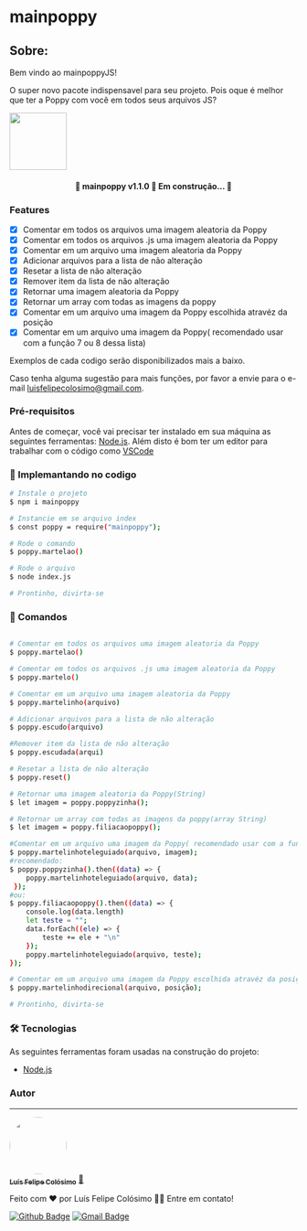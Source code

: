 # mainpoppy


## Sobre:
<p align="center">

Bem vindo ao mainpoppyJS!

O super novo pacote indispensavel para seu projeto.
Pois oque é melhor que ter a Poppy com você em todos seus arquivos JS?
</p>

 <img src="https://img.shields.io/static/v1?label=npm&message=6.14.14&color=red" width="100px;" alt=""/>


<h4 align="center"> 
	🚧  mainpoppy v1.1.0 🔨 Em construção...  🚧
</h4>


### Features

- [x] Comentar em todos os arquivos uma imagem aleatoria da Poppy
- [x] Comentar em todos os arquivos .js uma imagem aleatoria da Poppy
- [x] Comentar em um arquivo uma imagem aleatoria da Poppy
- [x] Adicionar arquivos para a lista de não alteração
- [x] Resetar a lista de não alteração
- [x] Remover item da lista de não alteração
- [x] Retornar uma imagem aleatoria da Poppy
- [x] Retornar um array com todas as imagens da poppy
- [x] Comentar em um arquivo uma imagem da Poppy escolhida atravéz da posição
- [x] Comentar em um arquivo uma imagem da Poppy( recomendado usar com a função 7 ou 8 dessa lista)

Exemplos de cada codigo serão disponibilizados mais a baixo.

Caso tenha alguma sugestão para mais funções, por favor a envie para o e-mail luisfelipecolosimo@gmail.com.

### Pré-requisitos

Antes de começar, você vai precisar ter instalado em sua máquina as seguintes ferramentas:
[Node.js](https://nodejs.org/). 
Além disto é bom ter um editor para trabalhar com o código como [VSCode](https://code.visualstudio.com/)

### 🎲 Implemantando no codigo

```bash
# Instale o projeto
$ npm i mainpoppy

# Instancie em se arquivo index
$ const poppy = require("mainpoppy");

# Rode o comando
$ poppy.martelao()

# Rode o arquivo
$ node index.js

# Prontinho, divirta-se
```


### 🎲 Comandos

```bash

# Comentar em todos os arquivos uma imagem aleatoria da Poppy
$ poppy.martelao()

# Comentar em todos os arquivos .js uma imagem aleatoria da Poppy
$ poppy.martelo()

# Comentar em um arquivo uma imagem aleatoria da Poppy
$ poppy.martelinho(arquivo)

# Adicionar arquivos para a lista de não alteração
$ poppy.escudo(arquivo)

#Remover item da lista de não alteração
$ poppy.escudada(arqui)

# Resetar a lista de não alteração
$ poppy.reset()

# Retornar uma imagem aleatoria da Poppy(String)
$ let imagem = poppy.poppyzinha();

# Retornar um array com todas as imagens da poppy(array String)
$ let imagem = poppy.filiacaopoppy();

#Comentar em um arquivo uma imagem da Poppy( recomendado usar com a função 7 ou 8 dessa lista)
$ poppy.martelinhoteleguiado(arquivo, imagem);
#recomendado:
$ poppy.poppyzinha().then((data) => {
	poppy.martelinhoteleguiado(arquivo, data);
 });
#ou:
$ poppy.filiacaopoppy().then((data) => {
    console.log(data.length)
    let teste = "";
    data.forEach((ele) => {
        teste += ele + "\n"
    });
    poppy.martelinhoteleguiado(arquivo, teste);
});

# Comentar em um arquivo uma imagem da Poppy escolhida atravéz da posição(caso passe um valor fora, a imagem sera escolhida de forma aleatoria)
$ poppy.martelinhodirecional(arquivo, posição);

# Prontinho, divirta-se
```


### 🛠 Tecnologias

As seguintes ferramentas foram usadas na construção do projeto:

- [Node.js](https://nodejs.org/en/)



### Autor
---

<a href="https://luisfelipecolosimo.com.br">
 <img style="border-radius: 50%;" src="https://luisfelipecolosimo.com.br/assets/images/profile.png" width="100px;" alt=""/>
 <br />
 <sub><b>Luís Felipe Colósimo</b></sub></a> <a href="https://luisfelipecolosimo.com.br" title="portifolio">🚀</a>


Feito com ❤️ por Luís Felipe Colósimo 👋🏽 Entre em contato!

[![Github Badge](https://img.shields.io/badge/-luisfelipecolosimo-1ca0f1?style=flat-square&labelColor=1ca0f1&logo=github&logoColor=white&link=https://github.com/luisfelipecolosimo)](https://github.com/luisfelipecolosimo) 
[![Gmail Badge](https://img.shields.io/badge/-luisfelipecolosimo@gmail.com-c14438?style=flat-square&logo=Gmail&logoColor=white&link=mailto:luisfelipecolosimoo@gmail.com)](mailto:luisfelipecolosimo@gmail.com)

